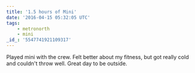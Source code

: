 ```yaml
---
title: '1.5 hours of Mini'
date: '2016-04-15 05:32:05 UTC'
tags:
    - metronorth
    - mini
_id_: '5547741921109317'
---
```


Played mini with the crew. Felt better about my fitness, but got really
cold and couldn't throw well. Great day to be outside.
